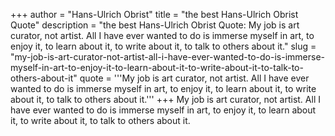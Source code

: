 +++
author = "Hans-Ulrich Obrist"
title = "the best Hans-Ulrich Obrist Quote"
description = "the best Hans-Ulrich Obrist Quote: My job is art curator, not artist. All I have ever wanted to do is immerse myself in art, to enjoy it, to learn about it, to write about it, to talk to others about it."
slug = "my-job-is-art-curator-not-artist-all-i-have-ever-wanted-to-do-is-immerse-myself-in-art-to-enjoy-it-to-learn-about-it-to-write-about-it-to-talk-to-others-about-it"
quote = '''My job is art curator, not artist. All I have ever wanted to do is immerse myself in art, to enjoy it, to learn about it, to write about it, to talk to others about it.'''
+++
My job is art curator, not artist. All I have ever wanted to do is immerse myself in art, to enjoy it, to learn about it, to write about it, to talk to others about it.
